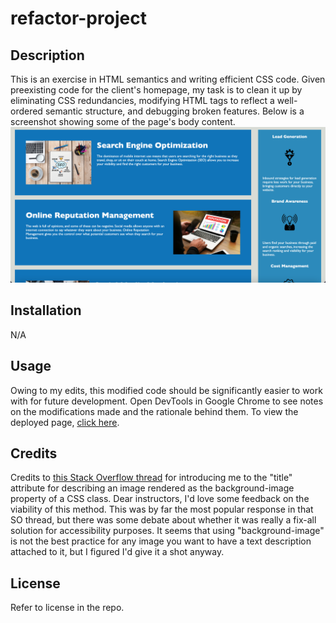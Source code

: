 # refactor-project

## Description

This is an exercise in HTML semantics and writing efficient CSS code. Given preexisting code for the client's homepage, my task is to clean it up by eliminating CSS redundancies, modifying HTML tags to reflect a well-ordered semantic structure, and debugging broken features. Below is a screenshot showing some of the page's body content.
![Sample screenshot of deployed site](./assets/images/sample.png)

## Installation

N/A

## Usage

Owing to my edits, this modified code should be significantly easier to work with for future development. Open DevTools in Google Chrome to see notes on the modifications made and the rationale behind them. To view the deployed page, [click here](https://altavada.github.io/samt-refactor-project/).

## Credits

Credits to [this Stack Overflow thread](https://stackoverflow.com/questions/4216035/css-background-image-alt-attribute) for introducing me to the "title" attribute for describing an image rendered as the background-image property of a CSS class. Dear instructors, I'd love some feedback on the viability of this method. This was by far the most popular response in that SO thread, but there was some debate about whether it was really a fix-all solution for accessibility purposes. It seems that using "background-image" is not the best practice for any image you want to have a text description attached to it, but I figured I'd give it a shot anyway.

## License

Refer to license in the repo.